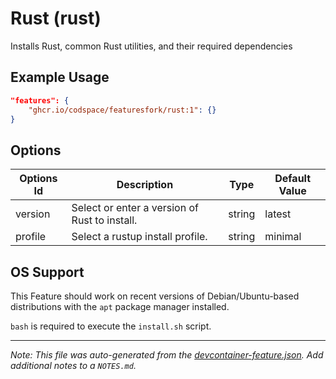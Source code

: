 
# Rust (rust)

Installs Rust, common Rust utilities, and their required dependencies

## Example Usage

```json
"features": {
    "ghcr.io/codspace/featuresfork/rust:1": {}
}
```

## Options

| Options Id | Description | Type | Default Value |
|-----|-----|-----|-----|
| version | Select or enter a version of Rust to install. | string | latest |
| profile | Select a rustup install profile. | string | minimal |



## OS Support

This Feature should work on recent versions of Debian/Ubuntu-based distributions with the `apt` package manager installed.

`bash` is required to execute the `install.sh` script.


---

_Note: This file was auto-generated from the [devcontainer-feature.json](https://github.com/codspace/featuresfork/blob/main/src/rust/devcontainer-feature.json).  Add additional notes to a `NOTES.md`._
